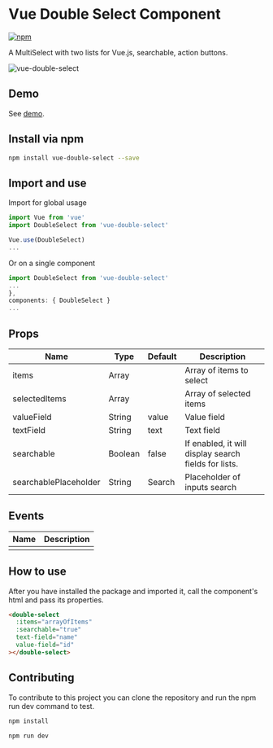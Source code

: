 # Vue Double Select Component

[![npm](https://img.shields.io/npm/v/vue-double-select.svg)](https://www.npmjs.com/package/vue-double-select)

A MultiSelect with two lists for Vue.js, searchable, action buttons.

![vue-double-select](https://i.imgur.com/rH4PiUH.png)

## Demo

See [demo](http://viniciussvl.github.io/vue-double-select/example).

## Install via npm

```bash
npm install vue-double-select --save
```

## Import and use

Import for global usage
```javascript
import Vue from 'vue'
import DoubleSelect from 'vue-double-select'

Vue.use(DoubleSelect)
...
```

Or on a single component
```javascript
import DoubleSelect from 'vue-double-select'
...
},
components: { DoubleSelect }
...
```

## Props

| Name                    | Type             | Default         | Description                                                              |
|-------------------------|------------------|-----------------|--------------------------------------------------------------------------|
| items                    | Array           | | Array of items to select                                               |
| selectedItems           | Array |              | Array of selected items  |
| valueField           | String | value             | Value field |
| textField           | String | text             | Text field |
| searchable           | Boolean | false             | If enabled, it will display search fields for lists. |
| searchablePlaceholder | String | Search | Placeholder of inputs search

## Events

| Name                   | Description                                                              |
|------------------------|--------------------------------------------------------------------------|
|                |                                          |

## How to use


After you have installed the package and imported it, call the component's html and pass its properties.

```html
<double-select 
  :items="arrayOfItems"
  :searchable="true"
  text-field="name"
  value-field="id"
></double-select>
```

## Contributing

To contribute to this project you can clone the repository and run the npm run dev command to test.

```javascript
npm install

npm run dev
```